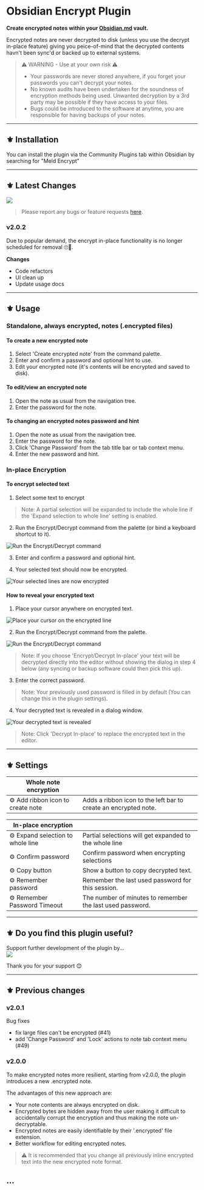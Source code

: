 # Obsidian Encrypt Plugin

**Create encrypted notes within your [Obsidian.md](https://obsidian.md/) vault.**

Encrypted notes are never decrypted to disk (unless you use the decrypt in-place feature) giving you peice-of-mind that the decrypted contents havn't been sync'd or backed up to external systems.



> ⚠️ WARNING - Use at your own risk ⚠️
> - Your passwords are never stored anywhere, if you forget your passwords you can't decrypt your notes.
> - No known audits have been undertaken for the soundness of encryption methods being used.  Unwanted decryption by a 3rd party may be possible if they have access to your files.
> - Bugs could be introduced to the software at anytime, you are responsible for having backups of your notes.

---

## ⚜️ Installation

You can install the plugin via the Community Plugins tab within Obsidian by searching for "Meld Encrypt"

---

## ⚜️ Latest Changes

<a href="https://www.buymeacoffee.com/cleon"><img src="https://img.buymeacoffee.com/button-api/?text=Shout me a coffee&emoji=&slug=cleon&button_colour=FFDD00&font_colour=000000&font_family=Cookie&outline_colour=000000&coffee_colour=ffffff"></a>

> Please report any bugs or feature requests [here](https://github.com/meld-cp/obsidian-encrypt/issues).

### v2.0.2

Due to popular demand, the encrypt in-place functionality is no longer scheduled for removal 🙄🥳.

**Changes**
- Code refactors
- UI clean up
- Update usage docs

---

## ⚜️ Usage

<!--
https://raw.githubusercontent.com/meld-cp/obsidian-encrypt/main/

<img alt="Run the Encrypt/Decrypt command" src="https://raw.githubusercontent.com/meld-cp/obsidian-encrypt/main/docs/assets/eg_ed_cp.png" /> 
-->

### Standalone, always encrypted, notes (.encrypted files)
#### To create a new encrypted note
1. Select 'Create encrypted note' from the command palette.
2. Enter and confirm a password and optional hint to use.
3. Edit your encrypted note (it's contents will be encrypted and saved to disk).

#### To edit/view an encrypted note
1. Open the note as usual from the navigation tree.
2. Enter the password for the note.

#### To changing an encrypted notes password and hint
1. Open the note as usual from the navigation tree.
2. Enter the password for the note.
3. Click 'Change Password' from the tab title bar or tab context menu.
4. Enter the new password and hint.

### In-place Encryption

#### To encrypt selected text
1. Select some text to encrypt  

> Note: A partial selection will be expanded to include the whole line if the 'Expand selection to whole line' setting is enabled.

2. Run the Encrypt/Decrypt command from the palette (or bind a keyboard shortcut to it).  
<img alt="Run the Encrypt/Decrypt command" src="https://raw.githubusercontent.com/meld-cp/obsidian-encrypt/main/docs/assets/eg_ed_cp.png" /> 

3. Enter and confirm a password and optional hint.

4. Your selected text should now be encrypted.  
<img alt="Your selected lines are now encrypted" src="https://raw.githubusercontent.com/meld-cp/obsidian-encrypt/main/docs/assets/eg_e_r.png" /> 

#### How to reveal your encrypted text
1. Place your cursor anywhere on encrypted text.   
<img alt="Place your cursor on the encrypted line" src="https://raw.githubusercontent.com/meld-cp/obsidian-encrypt/main/docs/assets/eg_d_text.png" /> 

2. Run the Encrypt/Decrypt command from the palette.  
<img alt="Run the Encrypt/Decrypt command" src="https://raw.githubusercontent.com/meld-cp/obsidian-encrypt/main/docs/assets/eg_ed_cp.png" /> 

> Note: If you choose 'Encrypt/Decrypt In-place' your text will be decrypted directly into the editor without showing the dialog in step 4 below (any syncing or backup software could then pick this up).
3. Enter the correct password.  
	
> Note: Your previously used password is filled in by default (You can change this in the plugin settings).
4. Your decrypted text is revealed in a dialog window.  
<img alt="Your decrypted text is revealed" src="https://raw.githubusercontent.com/meld-cp/obsidian-encrypt/main/docs/assets/eg_d_r.png" /> 
	
> Note: Click 'Decrypt In-place' to replace the encrypted text in the editor.


---
## ⚜️ Settings

|Whole note encryption| |
|--|--|
| ⚙️ Add ribbon icon to create note | Adds a ribbon icon to the left bar to create an encrypted note. |

|In-place encryption| |
|--|--|
| ⚙️ Expand selection to whole line | Partial selections will get expanded to the whole line |
| ⚙️ Confirm password | Confirm password when encrypting selections |
| ⚙️ Copy button | Show a button to copy decrypted text. |
| ⚙️ Remember password | Remember the last used password for this session. |
| ⚙️ Remember Password Timeout | The number of minutes to remember the last used password. |

---

## ⚜️ Do you find this plugin useful?

Support further development of the plugin by...  
<a href="https://www.buymeacoffee.com/cleon"><img src="https://img.buymeacoffee.com/button-api/?text=Buying me a coffee&emoji=&slug=cleon&button_colour=FFDD00&font_colour=000000&font_family=Cookie&outline_colour=000000&coffee_colour=ffffff"></a>

Thank you for your support 😊

---

## ⚜️ Previous changes

### v2.0.1
Bug fixes
- fix large files can't be encrypted (#41)
- add 'Change Password' and 'Lock' actions to note tab context menu (#49)

### v2.0.0

To make encrypted notes more resilient, starting from v2.0.0, the plugin introduces a new .encrypted note.

The advantages of this new approach are:

- Your note contents are always encrypted on disk.
- Encrypted bytes are hidden away from the user making it difficult to accidentally corrupt the encryption and thus making the note un-decryptable.
- Encrypted notes are easily identifiable by their '.encrypted' file extension.
- Better workflow for editing encrypted notes.

> ⚠️ It is recommended that you change all previously inline encrypted text into the new encrypted note format.

... 
---
